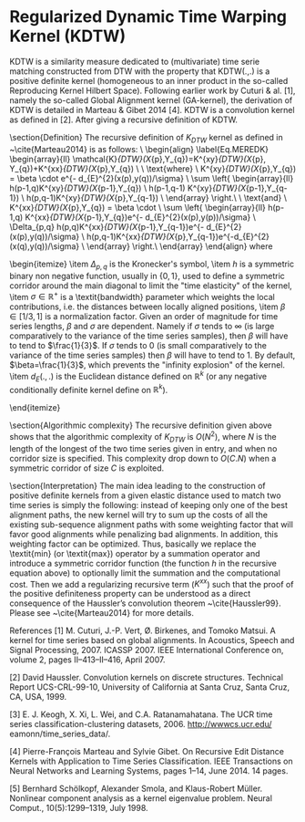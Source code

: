 # Regularized Dynamic Time Warping Kernel (KDTW)

KDTW is a similarity measure dedicated to (multivariate) time serie matching constructed from DTW with the property that KDTW(.,.) is a positive definite kernel (homogeneous to an inner product in the so-called Reproducing Kernel Hilbert Space). Following earlier work by Cuturi & al.  [1], namely the so-called Global Alignment kernel (GA-kernel), the derivation of KDTW is detailed in Marteau & Gibet 2014  [4]. KDTW is a convolution kernel as defined in  [2]. After giving a recursive definition of KDTW.

\section{Definition}
The recursive definition of $K_{DTW}$ kernel as defined in ~\cite{Marteau2014} is as follows:
\\
\begin{align}
\label{Eq.MEREDK}
\begin{array}{ll}
\mathcal{K}_{DTW}(X_{p},Y_{q})=K^{xy}_{DTW}(X_{p}, Y_{q})+K^{xx}_{DTW}(X_{p},Y_{q}) \\
\\ \text{where} 
\\
K^{xy}_{DTW}(X_{p},Y_{q}) = \beta \cdot e^{- d_{E}^{2}(x(p),y(q))/\sigma}  \\
   \sum \left\{
   \begin{array}{ll}
    h(p-1,q)K^{xy}_{DTW}(X_{p-1},Y_{q}) \\
   h(p-1,q-1) K^{xy}_{DTW}(X_{p-1},Y_{q-1})  \\
    h(p,q-1)K^{xy}_{DTW}(X_{p},Y_{q-1}) \\
   \end{array}
   \right.\\
\\ \text{and} 
\\
   K^{xx}_{DTW}(X_{p},Y_{q}) = \beta \cdot \\
   \sum \left\{
   \begin{array}{ll}
    h(p-1,q) K^{xx}_{DTW}(X_{p-1},Y_{q})e^{- d_{E}^{2}(x(p),y(p))/\sigma}  \\
    \Delta_{p,q} h(p,q)K^{xx}_{DTW}(X_{p-1},Y_{q-1})e^{- d_{E}^{2}(x(p),y(q))/\sigma}   \\
    h(p,q-1)K^{xx}_{DTW}(X_{p},Y_{q-1})e^{-d_{E}^{2}(x(q),y(q))/\sigma} \\
   \end{array}
   \right.\\
  \end{array}
\end{align}
where 

\begin{itemize}
\item $\Delta_{p,q}$ is the Kronecker's symbol, 
\item $h$ is a symmetric binary non negative function, usually in $\{0,1\}$, used to define a symmetric corridor around the main diagonal to limit the "time elasticity" of the kernel,  
\item $\sigma \in \mathbb{R}^{+}$ is a \textit{bandwidth} parameter which weights the local contributions, i.e. the distances between locally aligned positions, 
\item $\beta \in [1/3, 1]$ is a normalization factor. Given an order of magnitude for time series lengths, $\beta$ and $\sigma$ are dependent. Namely if $\sigma$ tends to $\infty$ (is large comparatively to the variance of the time series samples), then $\beta$ will have to tend to $\frac{1}{3}$. If $\sigma$ tends to $0$ (is small comparatively to the variance of the time series samples) then $\beta$ will have to tend to $1$. By default, $\beta=\frac{1}{3}$, which prevents the "infinity explosion" of the kernel.
\item $d_E(.,.)$ is the Euclidean distance defined on $\mathbb{R}^{k}$ (or any negative conditionally definite kernel define on $\mathbb{R}^{k}$).

\end{itemize} 

\section{Algorithmic complexity}
The recursive definition given above shows that the algorithmic complexity of $K_{DTW}$ is $O(N^2)$, where $N$ is the length of the longest of the two time series given in entry, and when no corridor size is specified. This complexity drop down to $O(C.N)$ when a symmetric corridor of size $C$ is exploited. 

\section{Interpretation}
The main idea leading to the construction of positive definite
kernels from a given elastic distance used to match two time series is simply the following: instead of keeping only one of the best alignment paths, the
new kernel will try to sum up the costs of all the existing sub-sequence
alignment paths with some weighting factor that will
favor good alignments while penalizing bad alignments. In
addition, this weighting factor can be optimized.  Thus, basically we replace the \textit{min} (or \textit{max}) operator by a summation operator and introduce a symmetric corridor function (the function $h$ in the recursive equation above) to optionally limit the summation and the computational cost. Then we add a regularizing recursive term ($K^{xx}$) such that the proof of the positive definiteness property can be understood as a direct
consequence of the Haussler’s convolution theorem ~\cite{Haussler99}. Please see ~\cite{Marteau2014} for more details.


References
[1]   M. Cuturi, J.-P. Vert, Ø. Birkenes, and Tomoko Matsui. A kernel for time series based on global alignments. In Acoustics, Speech and Signal Processing, 2007. ICASSP 2007. IEEE International Conference on, volume 2, pages II–413–II–416, April 2007.

[2]   David Haussler. Convolution kernels on discrete structures. Technical Report UCS-CRL-99-10, University of California at Santa Cruz, Santa Cruz, CA, USA, 1999.

[3]   E. J. Keogh, X. Xi, L. Wei, and C.A. Ratanamahatana. The UCR time series classification-clustering datasets, 2006. http://wwwcs.ucr.edu/ eamonn/time_series_data/.

[4]   Pierre-François Marteau and Sylvie Gibet. On Recursive Edit Distance Kernels with Application to Time Series Classification. IEEE Transactions on Neural Networks and Learning Systems, pages 1–14, June 2014. 14 pages.

[5]   Bernhard Schölkopf, Alexander Smola, and Klaus-Robert Müller. Nonlinear component analysis as a kernel eigenvalue problem. Neural Comput., 10(5):1299–1319, July 1998.
